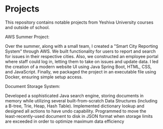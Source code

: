 # Projects
This repository contains notable projects from Yeshiva University courses and outside of school.

AWS Summer Project:

Over the summer, along with a small team, I created a "Smart City Reporting System" through AWS. We built functionality for users to report and search for issues in their respective cities. Also, we constructed an employee portal where staff could log in, letting them to take on issues and update data. I led the creation of a modern website UI using Java Spring Boot, HTML, CSS, and JavaScript. Finally, we packaged the project in an executable file using Docker, ensuring simple setup access.

Document Storage System:

Developed a sophisticated Java search engine, storing documents in memory while utilizing several built-from-scratch Data Structures (including a B-tree, Trie, Heap, Hash Table). Implemented dictionary lookup and designed all actions to have undo capability. Programmed to move the least-recently-used document to disk in JSON format when storage limits are exceeded in order to optimize maximum data efficiency

